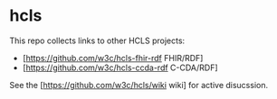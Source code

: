 hcls
====
This repo collects links to other HCLS projects:
* [https://github.com/w3c/hcls-fhir-rdf FHIR/RDF]
* [https://github.com/w3c/hcls-ccda-rdf C-CDA/RDF]

See the [https://github.com/w3c/hcls/wiki wiki] for active disucssion.
